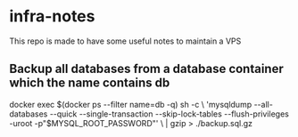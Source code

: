 # infra-notes
This repo is made to have some useful notes to maintain a VPS


## Backup all databases from a database container which the name contains db 
docker exec $(docker ps --filter name=db -q) sh -c \ 'mysqldump --all-databases --quick --single-transaction --skip-lock-tables --flush-privileges -uroot -p"$MYSQL_ROOT_PASSWORD"' \ | gzip > ./backup.sql.gz
